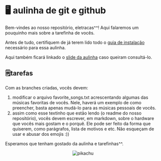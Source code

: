 # 🖥️ aulinha de git e github
Bem-vindes ao nosso repositório, eletracas^^! Aqui falaremos um pouquinho mais sobre a tarefinha de vocês.

Antes de tudo, certifiquem de já terem lido todo o [guia de instalação](https://forum.thunderatz.org/t/aulinha-de-git-para-eletracas/5872?u=erick_das) necessário para essa aulinha.

Aqui também ficará linkado o [slide da aulinha](https://docs.google.com/presentation/d/1oQ0G7yRv8uVV1TDdxT-2mV_2R6OOJY6Z/edit#slide=id.p1) caso queiram consultá-lo.

## 🗒️tarefas
Com as branches criadas, vocês devem:
1. modificar o arquivo favorite_songs.txt acrescentando algumas das músicas favoritas de vocês. Nele, haverá um exemplo de como preencher, basta apenas mudá-lo para as músicas pessoais de vocês.
2. assim como esse textinho que estão lendo (o readme do nosso repositório), vocês devem escrever, em markdown, sobre o hardware que vocês mais gostam e o porquê. Ele pode ser feito da forma que quiserem, como parágrafos, lista de motivos e etc. Não esqueçam de usar e abusar dos emojis :))

Esperamos que tenham gostado da aulinha e tarefinhas^^.

<div align="center">

![pikachu](https://cdn.vox-cdn.com/uploads/chorus_asset/file/655222/tumblr_lmpg9jl57d1qfeod9.0.gif)

</div>
